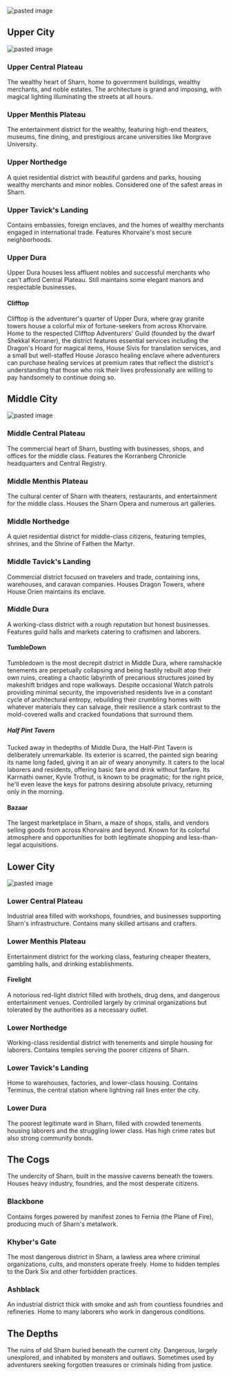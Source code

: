 ![pasted image](https://static.wikia.nocookie.net/eberron/images/2/2b/D%26D_-_4th_Edition_-_Eberron_Map_Sharn.jpg/revision/latest/scale-to-width-down/1000?cb=20090819130113)
## Upper City

![pasted image](https://preview.redd.it/mi6owsqls8h81.png?width=640&crop=smart&auto=webp&s=77e4c20a6ab971b0661be5c5675aee953f2d43ee)
### Upper Central Plateau

The wealthy heart of Sharn, home to government buildings, wealthy merchants, and noble estates. The architecture is grand and imposing, with magical lighting illuminating the streets at all hours.

### Upper Menthis Plateau

The entertainment district for the wealthy, featuring high-end theaters, museums, fine dining, and prestigious arcane universities like Morgrave University.

### Upper Northedge

A quiet residential district with beautiful gardens and parks, housing wealthy merchants and minor nobles. Considered one of the safest areas in Sharn.

### Upper Tavick's Landing

Contains embassies, foreign enclaves, and the homes of wealthy merchants engaged in international trade. Features Khorvaire's most secure neighborhoods.

### Upper Dura

Upper Dura houses less affluent nobles and successful merchants who can't afford Central Plateau. Still maintains some elegant manors and respectable businesses.
#### Clifftop

Clifftop is the adventurer's quarter of Upper Dura, where gray granite towers house a colorful mix of fortune-seekers from across Khorvaire. Home to the respected Clifftop Adventurers' Guild (founded by the dwarf Shekkal Korraner), the district features essential services including the Dragon's Hoard for magical items, House Sivis for translation services, and a small but well-staffed House Jorasco healing enclave where adventurers can purchase healing services at premium rates that reflect the district's understanding that those who risk their lives professionally are willing to pay handsomely to continue doing so.
## Middle City

![pasted image](https://preview.redd.it/2866i0gks8h81.png?width=640&crop=smart&auto=webp&s=1ed57a7f5fedcb73a79a9780112c57512cc0e957)

### Middle Central Plateau

The commercial heart of Sharn, bustling with businesses, shops, and offices for the middle class. Features the Korranberg Chronicle headquarters and Central Registry.

### Middle Menthis Plateau

The cultural center of Sharn with theaters, restaurants, and entertainment for the middle class. Houses the Sharn Opera and numerous art galleries.

### Middle Northedge

A quiet residential district for middle-class citizens, featuring temples, shrines, and the Shrine of Fathen the Martyr.

### Middle Tavick's Landing

Commercial district focused on travelers and trade, containing inns, warehouses, and caravan companies. Houses Dragon Towers, where House Orien maintains its enclave.

### Middle Dura

A working-class district with a rough reputation but honest businesses. Features guild halls and markets catering to craftsmen and laborers.

#### TumbleDown

Tumbledown is the most decrepit district in Middle Dura, where ramshackle tenements are perpetually collapsing and being hastily rebuilt atop their own ruins, creating a chaotic labyrinth of precarious structures joined by makeshift bridges and rope walkways. Despite occasional Watch patrols providing minimal security, the impoverished residents live in a constant cycle of architectural entropy, rebuilding their crumbling homes with whatever materials they can salvage, their resilience a stark contrast to the mold-covered walls and cracked foundations that surround them.

##### Half Pint Tavern

Tucked away in thedepths of Middle Dura, the Half-Pint Tavern is deliberately unremarkable. Its exterior is scarred, the painted sign bearing its name long faded, giving it an air of weary anonymity. It caters to the local laborers and residents, offering basic fare and drink without fanfare. Its Karrnathi owner, Kyvle Trothut, is known to be pragmatic; for the right price, he'll even leave the keys for patrons desiring absolute privacy, returning only in the morning.
#### Bazaar

The largest marketplace in Sharn, a maze of shops, stalls, and vendors selling goods from across Khorvaire and beyond. Known for its colorful atmosphere and opportunities for both legitimate shopping and less-than-legal acquisitions.

## Lower City

![pasted image](https://preview.redd.it/b2nw5g5hs8h81.png?width=640&crop=smart&auto=webp&s=a95c6f28ed741ca731f1c0acc3a6331cb4c084ea)

### Lower Central Plateau

Industrial area filled with workshops, foundries, and businesses supporting Sharn's infrastructure. Contains many skilled artisans and crafters.

### Lower Menthis Plateau

Entertainment district for the working class, featuring cheaper theaters, gambling halls, and drinking establishments.

#### Firelight

A notorious red-light district filled with brothels, drug dens, and dangerous entertainment venues. Controlled largely by criminal organizations but tolerated by the authorities as a necessary outlet.

### Lower Northedge

Working-class residential district with tenements and simple housing for laborers. Contains temples serving the poorer citizens of Sharn.

### Lower Tavick's Landing

Home to warehouses, factories, and lower-class housing. Contains Terminus, the central station where lightning rail lines enter the city.

### Lower Dura

The poorest legitimate ward in Sharn, filled with crowded tenements housing laborers and the struggling lower class. Has high crime rates but also strong community bonds.

## The Cogs

The undercity of Sharn, built in the massive caverns beneath the towers. Houses heavy industry, foundries, and the most desperate citizens.

### Blackbone

Contains forges powered by manifest zones to Fernia (the Plane of Fire), producing much of Sharn's metalwork.

### Khyber's Gate

The most dangerous district in Sharn, a lawless area where criminal organizations, cults, and monsters operate freely. Home to hidden temples to the Dark Six and other forbidden practices.

### Ashblack

An industrial district thick with smoke and ash from countless foundries and refineries. Home to many laborers who work in dangerous conditions.

## The Depths

The ruins of old Sharn buried beneath the current city. Dangerous, largely unexplored, and inhabited by monsters and outlaws. Sometimes used by adventurers seeking forgotten treasures or criminals hiding from justice.